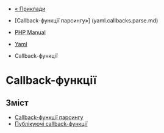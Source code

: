 - [« Приклади](yaml.examples.md)
- [Callback-функції парсингу»] (yaml.callbacks.parse.md)

- [PHP Manual](index.md)
- [Yaml](book.yaml.md)
- Callback-функції

# Callback-функції

## Зміст

- [Callback-функції парсингу](yaml.callbacks.parse.md)
- [Публікуючі callback-функції](yaml.callbacks.emit.md)
